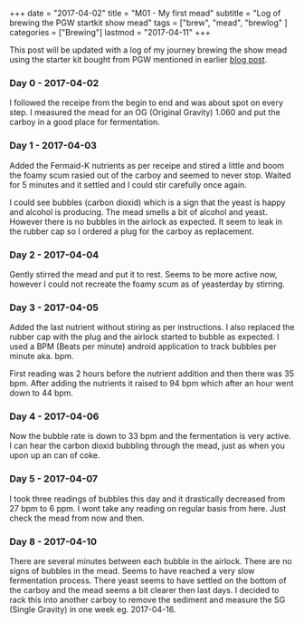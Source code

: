 +++
date = "2017-04-02"
title = "M01 - My first mead"
subtitle = "Log of brewing the PGW startkit show mead"
tags = ["brew", "mead", "brewlog" ]
categories = ["Brewing"]
lastmod = "2017-04-11"
+++

This post will be updated with a log of my journey brewing the show
mead using the starter kit bought from PGW mentioned in earlier [blog
post](../pgw-mead-startkit/).

### Day 0 - 2017-04-02

I followed the receipe from the begin to end and was about spot on
every step. I measured the mead for an OG (Original Gravity) 1.060 and
put the carboy in a good place for fermentation.


### Day 1 - 2017-04-03

Added the Fermaid-K nutrients as per receipe and stired a little and
boom the foamy scum rasied out of the carboy and seemed to never
stop. Waited for 5 minutes and it settled and I could stir carefully
once again.

I could see bubbles (carbon dioxid) which is a sign that the yeast is
happy and alcohol is producing. The mead smells a bit of alcohol and
yeast. However there is no bubbles in the airlock as expected. It seem
to leak in the rubber cap so I ordered a plug for the carboy as
replacement.


### Day 2 - 2017-04-04

Gently stirred the mead and put it to rest. Seems to be more active
now, however I could not recreate the foamy scum as of yeasterday by
stirring.


### Day 3 - 2017-04-05

Added the last nutrient without stiring as per instructions. I also
replaced the rubber cap with the plug and the airlock started to
bubble as expected. I used a BPM (Beats per minute) android
application to track bubbles per minute aka. bpm.

First reading was 2 hours before the nutrient addition and then there
was 35 bpm. After adding the nutrients it raised to 94 bpm which after
an hour went down to 44 bpm.


### Day 4 - 2017-04-06

Now the bubble rate is down to 33 bpm and the fermentation is very
active. I can hear the carbon dioxid bubbling through the mead, just
as when you upon up an can of coke.


### Day 5 - 2017-04-07

I took three readings of bubbles this day and it drastically decreased
from 27 bpm to 6 ppm. I wont take any reading on regular basis from
here. Just check the mead from now and then.


### Day 8 - 2017-04-10

There are several minutes between each bubble in the airlock. There
are no signs of bubbles in the mead. Seems to have reached a very slow
fermentation process. There yeast seems to have settled on the bottom
of the carboy and the mead seems a bit clearer then last days. I
decided to rack this into another carboy to remove the sediment and
measure the SG (Single Gravity) in one week eg. 2017-04-16.
